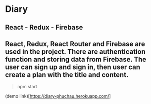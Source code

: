 # Diary

## React - Redux - Firebase

## React, Redux, React Router and Firebase are used in the project. There are authentication function and storing data from Firebase. The user can sign up and sign in, then user can create a plan with the title and content.

> npm start

(demo link)[https://diary-phuchau.herokuapp.com/]
